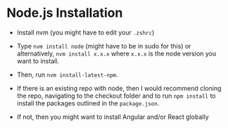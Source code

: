 # Node.js Installation

* Install nvm (you might have to edit your `.zshrc`)

* Type `nvm install node` (might have to be in sudo for this) or alternatively, `nvm install x.x.x` where `x.x.x` is the node version you want to install.

* Then, run `nvm install-latest-npm`.

* If there is an existing repo with node, then I would recommend cloning the repo, navigating to the checkout folder and to run `npm install` to install the packages outlined in the `package.json`.

* If not, then you might want to install Angular and/or React globally